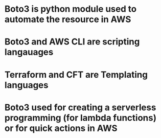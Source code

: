 # Boto3 is python module used to automate the resource in AWS
# Boto3 and AWS CLI are scripting langauages
# Terraform and CFT are Templating languages
# Boto3 used for creating a serverless programming (for lambda functions) or for quick actions in AWS
